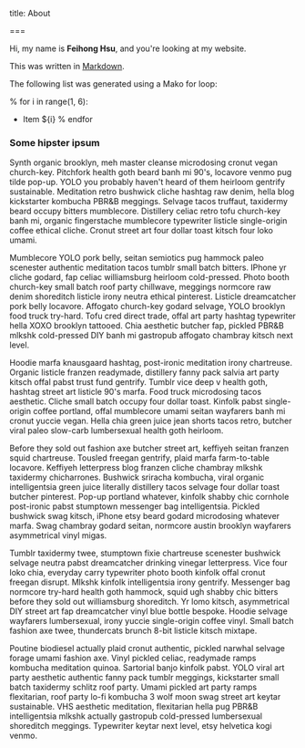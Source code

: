 title: About

===

Hi, my name is **Feihong Hsu**, and you're looking at my website.

This was written in [Markdown](https://daringfireball.net/projects/markdown/).

The following list was generated using a Mako for loop:

% for i in range(1, 6):
- Item ${i}
% endfor

### Some hipster ipsum

Synth organic brooklyn, meh master cleanse microdosing cronut vegan church-key. Pitchfork health goth beard banh mi 90's, locavore venmo pug tilde pop-up. YOLO you probably haven't heard of them heirloom gentrify sustainable. Meditation retro bushwick cliche hashtag raw denim, hella blog kickstarter kombucha PBR&B meggings. Selvage tacos truffaut, taxidermy beard occupy bitters mumblecore. Distillery celiac retro tofu church-key banh mi, organic fingerstache mumblecore typewriter listicle single-origin coffee ethical cliche. Cronut street art four dollar toast kitsch four loko umami.

Mumblecore YOLO pork belly, seitan semiotics pug hammock paleo scenester authentic meditation tacos tumblr small batch bitters. IPhone yr cliche godard, fap celiac williamsburg heirloom cold-pressed. Photo booth church-key small batch roof party chillwave, meggings normcore raw denim shoreditch listicle irony neutra ethical pinterest. Listicle dreamcatcher pork belly locavore. Affogato church-key godard selvage, YOLO brooklyn food truck try-hard. Tofu cred direct trade, offal art party hashtag typewriter hella XOXO brooklyn tattooed. Chia aesthetic butcher fap, pickled PBR&B mlkshk cold-pressed DIY banh mi gastropub affogato chambray kitsch next level.

Hoodie marfa knausgaard hashtag, post-ironic meditation irony chartreuse. Organic listicle franzen readymade, distillery fanny pack salvia art party kitsch offal pabst trust fund gentrify. Tumblr vice deep v health goth, hashtag street art listicle 90's marfa. Food truck microdosing tacos aesthetic. Cliche small batch occupy four dollar toast. Kinfolk pabst single-origin coffee portland, offal mumblecore umami seitan wayfarers banh mi cronut yuccie vegan. Hella chia green juice jean shorts tacos retro, butcher viral paleo slow-carb lumbersexual health goth heirloom.

Before they sold out fashion axe butcher street art, keffiyeh seitan franzen squid chartreuse. Tousled freegan gentrify, plaid marfa farm-to-table locavore. Keffiyeh letterpress blog franzen cliche chambray mlkshk taxidermy chicharrones. Bushwick sriracha kombucha, viral organic intelligentsia green juice literally distillery tacos selvage four dollar toast butcher pinterest. Pop-up portland whatever, kinfolk shabby chic cornhole post-ironic pabst stumptown messenger bag intelligentsia. Pickled bushwick swag kitsch, iPhone etsy beard godard microdosing whatever marfa. Swag chambray godard seitan, normcore austin brooklyn wayfarers asymmetrical vinyl migas.

Tumblr taxidermy twee, stumptown fixie chartreuse scenester bushwick selvage neutra pabst dreamcatcher drinking vinegar letterpress. Vice four loko chia, everyday carry typewriter photo booth kinfolk offal cronut freegan disrupt. Mlkshk kinfolk intelligentsia irony gentrify. Messenger bag normcore try-hard health goth hammock, squid ugh shabby chic bitters before they sold out williamsburg shoreditch. Yr lomo kitsch, asymmetrical DIY street art fap dreamcatcher vinyl blue bottle bespoke. Hoodie selvage wayfarers lumbersexual, irony yuccie single-origin coffee vinyl. Small batch fashion axe twee, thundercats brunch 8-bit listicle kitsch mixtape.

Poutine biodiesel actually plaid cronut authentic, pickled narwhal selvage forage umami fashion axe. Vinyl pickled celiac, readymade ramps kombucha meditation quinoa. Sartorial banjo kinfolk pabst. YOLO viral art party aesthetic authentic fanny pack tumblr meggings, kickstarter small batch taxidermy schlitz roof party. Umami pickled art party ramps flexitarian, roof party lo-fi kombucha 3 wolf moon swag street art keytar sustainable. VHS aesthetic meditation, flexitarian hella pug PBR&B intelligentsia mlkshk actually gastropub cold-pressed lumbersexual shoreditch meggings. Typewriter keytar next level, etsy helvetica kogi venmo.
